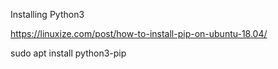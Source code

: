 Installing Python3

https://linuxize.com/post/how-to-install-pip-on-ubuntu-18.04/

sudo apt install python3-pip
